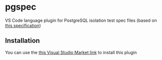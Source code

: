 # pgspec

VS Code language plugin for PostgreSQL isolation test spec files
(based on [this specification](https://github.com/postgres/postgres/blob/master/src/test/isolation/README))

## Installation

You can use the [this Visual Studio Market link](https://marketplace.visualstudio.com/items?itemName=onlined.pgspec) to install this plugin
